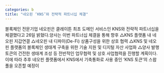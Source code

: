 ```yaml
---
categories: b
title: "네오핀 ‘KNS’와 전략적 파트너십 체결"
---
```

블록체인 전문기업 네오핀은 클레이튼 최초 도메인 서비스인 KNS와 전략적 파트너십을 체결했다고 26일 밝혔다.양사는 이번 파트너십 체결을 통해 향후 △KNS 플랫폼 내 네오핀 지갑연결 △네오핀 내 디파이(De-Fi) 상품구성을 위한 상호 협력 △KNS 및 네오핀 플랫폼의 블록체인 생태계 구축을 위한 기술 지원 및 디지털 자산 사업화 △양사 발행 토큰의 건전한 생태계 조성 등 전반적인 업무협력 및 상호 사업협력을 진행할 계획이다.이에 따라 추후 네오핀 플랫폼에서 KNS에서 기축통화로 사용 중인 ‘KNS 토큰’의 스왑풀을 오픈할 예정이